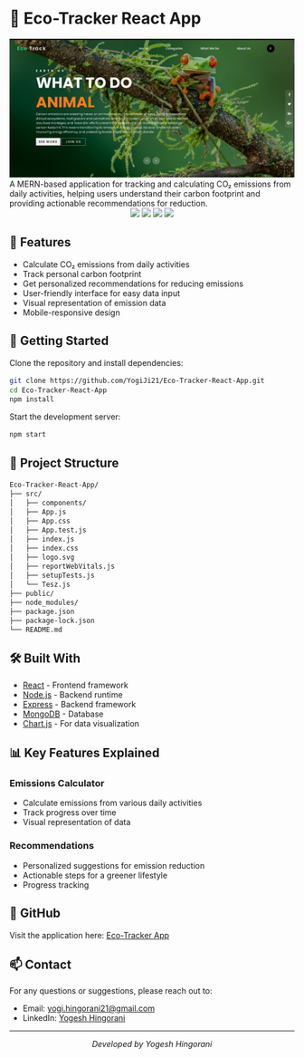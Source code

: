 # 🌿 Eco-Tracker React App
<div align="center">
  <img  src="./src/components/image/ecutrac.png" />
</div>
A MERN-based application for tracking and calculating CO₂ emissions from daily activities, helping users understand their carbon footprint and providing actionable recommendations for reduction.

<div align="center">
  <img src="https://img.shields.io/badge/React-18-blue?style=for-the-badge&logo=react&logoColor=white" />
  <img src="https://img.shields.io/badge/MongoDB-4EA94B?style=for-the-badge&logo=mongodb&logoColor=white" />
  <img src="https://img.shields.io/badge/Express.js-404D59?style=for-the-badge" />
  <img src="https://img.shields.io/badge/Node.js-43853D?style=for-the-badge&logo=node.js&logoColor=white" />
</div>

## 🌟 Features

- Calculate CO₂ emissions from daily activities
- Track personal carbon footprint
- Get personalized recommendations for reducing emissions
- User-friendly interface for easy data input
- Visual representation of emission data
- Mobile-responsive design

## 🚀 Getting Started

Clone the repository and install dependencies:

```bash
git clone https://github.com/YogiJi21/Eco-Tracker-React-App.git
cd Eco-Tracker-React-App
npm install
```

Start the development server:

```bash
npm start
```

## 📁 Project Structure

```
Eco-Tracker-React-App/
├── src/
│   ├── components/
│   ├── App.js
│   ├── App.css
│   ├── App.test.js
│   ├── index.js
│   ├── index.css
│   ├── logo.svg
│   ├── reportWebVitals.js
│   ├── setupTests.js
│   └── Tesz.js
├── public/
├── node_modules/
├── package.json
├── package-lock.json
└── README.md
```

## 🛠️ Built With

- [React](https://reactjs.org/) - Frontend framework
- [Node.js](https://nodejs.org/) - Backend runtime
- [Express](https://expressjs.com/) - Backend framework
- [MongoDB](https://www.mongodb.com/) - Database
- [Chart.js](https://www.chartjs.org/) - For data visualization

## 📊 Key Features Explained

### Emissions Calculator
- Calculate emissions from various daily activities
- Track progress over time
- Visual representation of data

### Recommendations
- Personalized suggestions for emission reduction
- Actionable steps for a greener lifestyle
- Progress tracking

## 🚀 GitHub

Visit the application here: [Eco-Tracker App](https://github.com/YogiJi21/Eco-Tracker-React-App.git)

## 📫 Contact

For any questions or suggestions, please reach out to:
- Email: yogi.hingorani21@gmail.com
- LinkedIn: [Yogesh Hingorani](https://linkedin.com/in/yogesh-hingorani21)

---

<div align="center">
  <i>Developed by Yogesh Hingorani</i>
</div>
